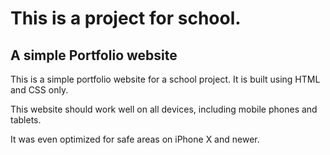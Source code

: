 # This is a project for school.

## A simple Portfolio website

This is a simple portfolio website for a school project. It is built using HTML and CSS only.

This website should work well on all devices, including mobile phones and tablets.

It was even optimized for safe areas on iPhone X and newer.